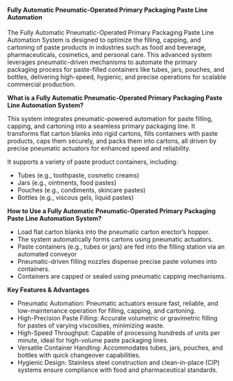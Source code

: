 #### **Fully Automatic Pneumatic-Operated Primary Packaging Paste Line Automation**

The Fully Automatic Pneumatic-Operated Primary Packaging Paste Line Automation System is designed to optimize the filling, capping, and cartoning of paste products in industries such as food and beverage, pharmaceuticals, cosmetics, and personal care. This advanced system leverages pneumatic-driven mechanisms to automate the primary packaging process for paste-filled containers like tubes, jars, pouches, and bottles, delivering high-speed, hygienic, and precise operations for scalable commercial production.

**What is a Fully Automatic Pneumatic-Operated Primary Packaging Paste Line Automation System?**

This system integrates pneumatic-powered automation for paste filling, capping, and cartoning into a seamless primary packaging line. It transforms flat carton blanks into rigid cartons, fills containers with paste products, caps them securely, and packs them into cartons, all driven by precise pneumatic actuators for enhanced speed and reliability.

It supports a variety of paste product containers, including:

- Tubes (e.g., toothpaste, cosmetic creams)
- Jars (e.g., ointments, food pastes)
- Pouches (e.g., condiments, skincare pastes)
- Bottles (e.g., viscous gels, liquid pastes)

**How to Use a Fully Automatic Pneumatic-Operated Primary Packaging Paste Line Automation System?**

- Load flat carton blanks into the pneumatic carton erector’s hopper.
- The system automatically forms cartons using pneumatic actuators.
- Paste containers (e.g., tubes or jars) are fed into the filling station via an automated conveyor
- Pneumatic-driven filling nozzles dispense precise paste volumes into containers.
- Containers are capped or sealed using pneumatic capping mechanisms.

**Key Features & Advantages**

- Pneumatic Automation: Pneumatic actuators ensure fast, reliable, and low-maintenance operation for filling, capping, and cartoning.
- High-Precision Paste Filling: Accurate volumetric or gravimetric filling for pastes of varying viscosities, minimizing waste.
- High-Speed Throughput: Capable of processing hundreds of units per minute, ideal for high-volume paste packaging lines.
- Versatile Container Handling: Accommodates tubes, jars, pouches, and bottles with quick changeover capabilities.
- Hygienic Design: Stainless steel construction and clean-in-place (CIP) systems ensure compliance with food and pharmaceutical standards.
